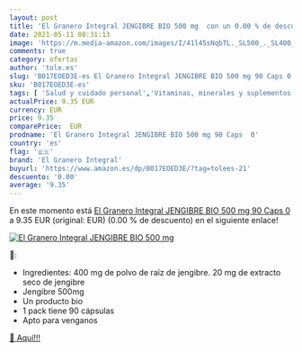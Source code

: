 ```yaml
---
layout: post
title: 'El Granero Integral JENGIBRE BIO 500 mg  con un 0.00 % de descuento'
date: 2021-05-11 08:31:13
image: 'https://m.media-amazon.com/images/I/41l45sNqbTL._SL500_._SL400_.jpg'
comments: true
category: ofertas
author: 'tole.es'
slug: 'B017EOED3E-es El Granero Integral JENGIBRE BIO 500 mg 90 Caps 0'
sku: 'B017EOED3E-es'
tags: [ 'Salud y cuidado personal','Vitaminas, minerales y suplementos en medicamentos, remedios y suplementos dietéticos','el granero integral','jengibre', ]
actualPrice: 9.35 EUR
currency: EUR
price: 9.35
comparePrice:  EUR
prodname: 'El Granero Integral JENGIBRE BIO 500 mg 90 Caps  0'
country: 'es'
flag: '🇪🇸'
brand: 'El Granero Integral'
buyurl: 'https://www.amazon.es/dp/B017EOED3E/?tag=tolees-21'
descuento: '0.00'
average: '9.35'
---
```


En este momento está [El Granero Integral JENGIBRE BIO 500 mg 90 Caps  0](https://www.amazon.es/dp/B017EOED3E/?tag=tolees-21) a 9.35 EUR (original:  EUR) (0.00 %  de descuento) en el siguiente enlace!

[![El Granero Integral JENGIBRE BIO 500 mg ](https://m.media-amazon.com/images/I/41l45sNqbTL._SL500_._SL400_.jpg)](https://www.amazon.es/dp/B017EOED3E/?tag=tolees-21)

🔎:

- Ingredientes: 400 mg de polvo de raíz de jengibre. 20 mg de extracto seco de jengibre
- Jengibre 500mg
- Un producto bio
- 1 pack tiene 90 cápsulas
- Apto para venganos

[🛒 Aquí!!!](https://www.amazon.es/dp/B017EOED3E/?tag=tolees-21)
